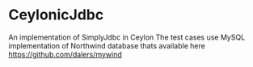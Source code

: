 # CeylonicJdbc
An implementation of SimplyJdbc in Ceylon
The test cases use MySQL implementation of Northwind database thats available here https://github.com/dalers/mywind
